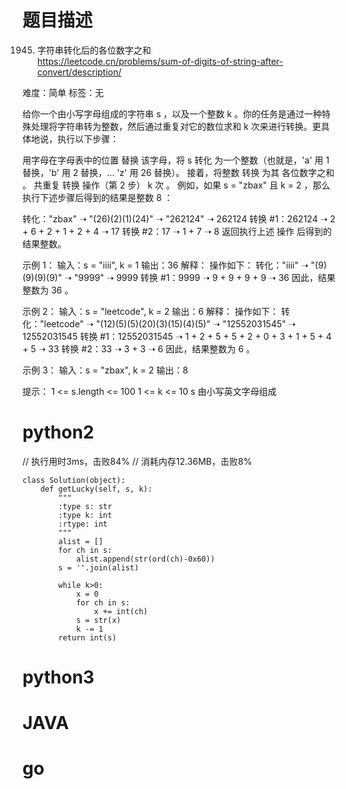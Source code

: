 # 题目描述

1945. 字符串转化后的各位数字之和  
https://leetcode.cn/problems/sum-of-digits-of-string-after-convert/description/  

难度：简单
标签：无

给你一个由小写字母组成的字符串 s ，以及一个整数 k 。你的任务是通过一种特殊处理将字符串转为整数，然后通过重复对它的数位求和 k 次来进行转换。更具体地说，执行以下步骤：

用字母在字母表中的位置 替换 该字母，将 s 转化 为一个整数（也就是，'a' 用 1 替换，'b' 用 2 替换，... 'z' 用 26 替换）。
接着，将整数 转换 为其 各位数字之和 。
共重复 转换 操作（第 2 步） k 次 。
例如，如果 s = "zbax" 且 k = 2 ，那么执行下述步骤后得到的结果是整数 8 ：

转化："zbax" ➝ "(26)(2)(1)(24)" ➝ "262124" ➝ 262124
转换 #1：262124 ➝ 2 + 6 + 2 + 1 + 2 + 4 ➝ 17
转换 #2：17 ➝ 1 + 7 ➝ 8
返回执行上述 操作 后得到的 结果整数。

示例 1：
输入：s = "iiii", k = 1
输出：36
解释：
操作如下：
转化："iiii" ➝ "(9)(9)(9)(9)" ➝ "9999" ➝ 9999
转换 #1：9999 ➝ 9 + 9 + 9 + 9 ➝ 36
因此，结果整数为 36 。

示例 2：
输入：s = "leetcode", k = 2
输出：6
解释：
操作如下：
转化："leetcode" ➝ "(12)(5)(5)(20)(3)(15)(4)(5)" ➝ "12552031545" ➝ 12552031545
转换 #1：12552031545 ➝ 1 + 2 + 5 + 5 + 2 + 0 + 3 + 1 + 5 + 4 + 5 ➝ 33
转换 #2：33 ➝ 3 + 3 ➝ 6
因此，结果整数为 6 。

示例 3：
输入：s = "zbax", k = 2
输出：8

提示：
1 <= s.length <= 100
1 <= k <= 10
s 由小写英文字母组成

# python2

// 执行用时3ms，击败84%
// 消耗内存12.36MB，击败8%
```
class Solution(object):
    def getLucky(self, s, k):
        """
        :type s: str
        :type k: int
        :rtype: int
        """
        alist = []
        for ch in s:
            alist.append(str(ord(ch)-0x60))
        s = ''.join(alist)
        
        while k>0:
            x = 0
            for ch in s:
                x += int(ch)
            s = str(x)
            k -= 1
        return int(s)
```

# python3 

# JAVA

# go
